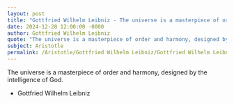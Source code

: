 ```yaml
---
layout: post
title: "Gottfried Wilhelm Leibniz - The universe is a masterpiece of order"
date: 2024-12-28 12:00:00 -0000
author: Gottfried Wilhelm Leibniz
quote: "The universe is a masterpiece of order and harmony, designed by the intelligence of God."
subject: Aristotle
permalink: /Aristotle/Gottfried Wilhelm Leibniz/Gottfried Wilhelm Leibniz - The universe is a masterpiece of order
---
```


The universe is a masterpiece of order and harmony, designed by the intelligence of God.

- Gottfried Wilhelm Leibniz
